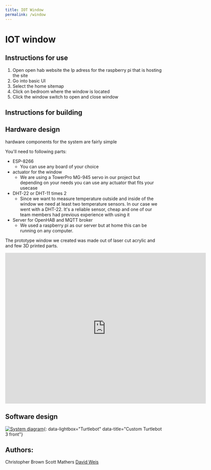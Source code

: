 ```yaml
---
title: IOT Window
permalink: /window
---
```


# IOT window

## Instructions for use

1. Open open hab website the Ip adress for the raspberry pi that is hosting the site
1. Go into basic UI
1. Select the home sitemap
1. Click on bedroom where the window is located 
1. Click the window switch to open and close window

## Instructions for building



## Hardware design

hardware components for the system are fairly simple

You'll need to following parts:

* ESP-8266
    - You can use any board of your choice
* actuator for the window
    - We are using a TowerPro MG-945 servo in our project but depending on your needs you can use any actuator that fits your usecase
* DHT-22 or DHT-11 times 2
    - Since we want to measure temperature outside and inside of the window we need at least two temperature sensors. In our case we went with a DHT-22. It's a reliable sensor, cheap and one of our team members had previous experience with using it
* Server for OpenHAB and MQTT broker
    - We used a raspberry pi as our server but at home this can be running on any computer.

The prototype window we created was made out of laser cut acrylic and and few 3D printed parts.

<iframe src="https://myhub.autodesk360.com/ue280e3f5/shares/public/SHabee1QT1a327cf2b7a6b4c92f8b2722c80?mode=embed" width="640" height="480" allowfullscreen="true" webkitallowfullscreen="true" mozallowfullscreen="true"  frameborder="0"></iframe>



## Software design

[![System diagram]({{site.url}}/images/iot_window/system_diagram.png)]({{site.url}}/images/iot_window/system_diagram.png){: data-lightbox="Turtlebot" data-title="Custom Turtlebot 3 front"}

## Authors:

Christopher Brown
Scott Mathers
[David Weis](DavidMakesRobots.com)
